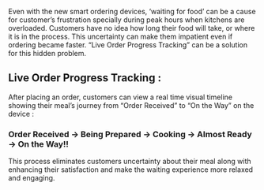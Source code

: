 Even with the new smart ordering devices, ‘waiting for food’ can be a cause for customer’s frustration specially during peak hours when kitchens are overloaded. Customers have no idea how long their food will take, or where it is in the process. This uncertainty can make them impatient even if ordering became faster. “Live Order Progress Tracking” can be a solution for this hidden problem.  


## Live Order Progress Tracking : 
After placing an order, customers can view a real time visual timeline 
showing their meal’s journey from “Order Received” to “On the Way” on the device :  
### Order Received -> Being Prepared -> Cooking -> Almost Ready -> On the Way!! 
This process eliminates customers uncertainty about their meal along with enhancing their satisfaction 
and make the waiting experience more relaxed and engaging. 
